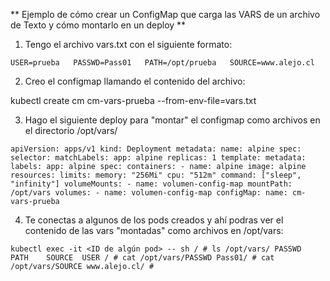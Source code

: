 ** Ejemplo de cómo crear un ConfigMap que carga las VARS de un archivo de Texto y cómo montarlo en un deploy ** 

1. Tengo el archivo vars.txt con el siguiente formato:

`USER=prueba  
PASSWD=Pass01  
PATH=/opt/prueba  
SOURCE=www.alejo.cl`  

2. Creo el configmap llamando el contenido del archivo:

kubectl create cm cm-vars-prueba --from-env-file=vars.txt

3. Hago el siguiente deploy para "montar" el configmap como archivos en el directorio
   /opt/vars/

`apiVersion: apps/v1
kind: Deployment
metadata:
  name: alpine
spec:
  selector:
    matchLabels:
      app: alpine
  replicas: 1
  template:
    metadata:
      labels:
        app: alpine
    spec:
      containers:
      - name: alpine
        image: alpine
        resources:
          limits:
            memory: "256Mi"
            cpu: "512m"
        command: ["sleep", "infinity"]
        volumeMounts:
        - name: volumen-config-map
          mountPath: /opt/vars
      volumes:
        - name: volumen-config-map
          configMap:
            name: cm-vars-prueba`

4. Te conectas a algunos de los pods creados y ahí podras ver el contenido de las vars "montadas" como archivos en /opt/vars:

`kubectl exec -it <ID de algún pod> -- sh
/ # ls /opt/vars/
PASSWD  PATH    SOURCE  USER
/ # cat /opt/vars/PASSWD
Pass01/ # cat /opt/vars/SOURCE
www.alejo.cl/ # `
